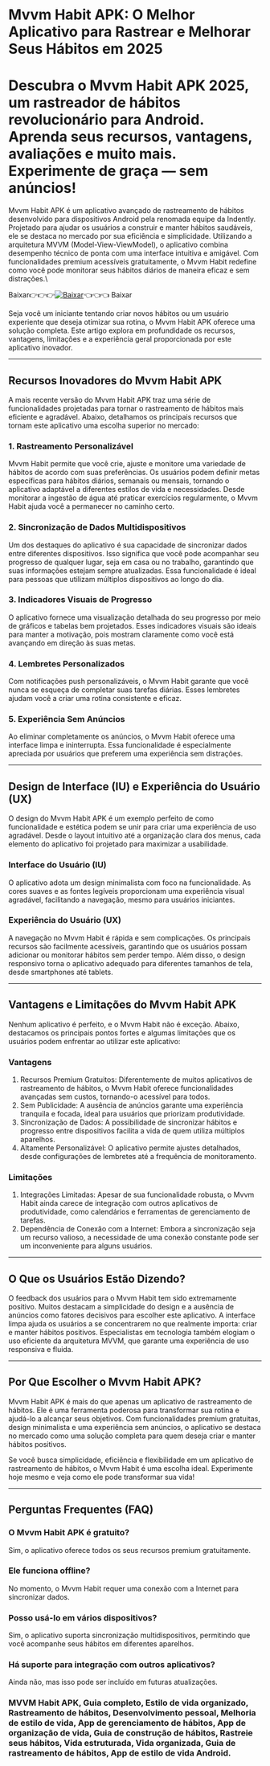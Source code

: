# Mvvm Habit APK: O Melhor Aplicativo para Rastrear e Melhorar Seus Hábitos em 2025
# Descubra o Mvvm Habit APK 2025, um rastreador de hábitos revolucionário para Android. Aprenda seus recursos, vantagens, avaliações e muito mais. Experimente de graça — sem anúncios!



Mvvm Habit APK é um aplicativo avançado de rastreamento de hábitos desenvolvido para dispositivos Android pela renomada equipe da Indently. Projetado para ajudar os usuários a construir e manter hábitos saudáveis, ele se destaca no mercado por sua eficiência e simplicidade. Utilizando a arquitetura MVVM (Model-View-ViewModel), o aplicativo combina desempenho técnico de ponta com uma interface intuitiva e amigável. Com funcionalidades premium acessíveis gratuitamente, o Mvvm Habit redefine como você pode monitorar seus hábitos diários de maneira eficaz e sem distrações.\

Baixar👉👉👉[![Baixar](https://img.shields.io/badge/𝙳𝚘𝚠𝚗𝚕𝚘𝚊𝚍-𝙲𝚕𝚒𝚌𝚔%20𝙷𝚎𝚛𝚎-brightgreen)]([https://www.rupesholee.com.np/2025/01/mvvmhabit-apk.html](https://www-rupesholee-com-np.translate.goog/2025/01/mvvmhabit-apk.html?_x_tr_sl=en&_x_tr_tl=es&_x_tr_hl=en-US&_x_tr_pto=wapp))👈👈👈
Baixar
  

Seja você um iniciante tentando criar novos hábitos ou um usuário experiente que deseja otimizar sua rotina, o Mvvm Habit APK oferece uma solução completa. Este artigo explora em profundidade os recursos, vantagens, limitações e a experiência geral proporcionada por este aplicativo inovador.

---

## Recursos Inovadores do Mvvm Habit APK

A mais recente versão do Mvvm Habit APK traz uma série de funcionalidades projetadas para tornar o rastreamento de hábitos mais eficiente e agradável. Abaixo, detalhamos os principais recursos que tornam este aplicativo uma escolha superior no mercado:

### 1. Rastreamento Personalizável
Mvvm Habit permite que você crie, ajuste e monitore uma variedade de hábitos de acordo com suas preferências. Os usuários podem definir metas específicas para hábitos diários, semanais ou mensais, tornando o aplicativo adaptável a diferentes estilos de vida e necessidades. Desde monitorar a ingestão de água até praticar exercícios regularmente, o Mvvm Habit ajuda você a permanecer no caminho certo.

### 2. Sincronização de Dados Multidispositivos
Um dos destaques do aplicativo é sua capacidade de sincronizar dados entre diferentes dispositivos. Isso significa que você pode acompanhar seu progresso de qualquer lugar, seja em casa ou no trabalho, garantindo que suas informações estejam sempre atualizadas. Essa funcionalidade é ideal para pessoas que utilizam múltiplos dispositivos ao longo do dia.

### 3. Indicadores Visuais de Progresso
O aplicativo fornece uma visualização detalhada do seu progresso por meio de gráficos e tabelas bem projetados. Esses indicadores visuais são ideais para manter a motivação, pois mostram claramente como você está avançando em direção às suas metas.

### 4. Lembretes Personalizados
Com notificações push personalizáveis, o Mvvm Habit garante que você nunca se esqueça de completar suas tarefas diárias. Esses lembretes ajudam você a criar uma rotina consistente e eficaz.

### 5. Experiência Sem Anúncios
Ao eliminar completamente os anúncios, o Mvvm Habit oferece uma interface limpa e ininterrupta. Essa funcionalidade é especialmente apreciada por usuários que preferem uma experiência sem distrações.

---

## Design de Interface (IU) e Experiência do Usuário (UX)

O design do Mvvm Habit APK é um exemplo perfeito de como funcionalidade e estética podem se unir para criar uma experiência de uso agradável. Desde o layout intuitivo até a organização clara dos menus, cada elemento do aplicativo foi projetado para maximizar a usabilidade.

### Interface do Usuário (IU)
O aplicativo adota um design minimalista com foco na funcionalidade. As cores suaves e as fontes legíveis proporcionam uma experiência visual agradável, facilitando a navegação, mesmo para usuários iniciantes.

### Experiência do Usuário (UX)
A navegação no Mvvm Habit é rápida e sem complicações. Os principais recursos são facilmente acessíveis, garantindo que os usuários possam adicionar ou monitorar hábitos sem perder tempo. Além disso, o design responsivo torna o aplicativo adequado para diferentes tamanhos de tela, desde smartphones até tablets.

---

## Vantagens e Limitações do Mvvm Habit APK

Nenhum aplicativo é perfeito, e o Mvvm Habit não é exceção. Abaixo, destacamos os principais pontos fortes e algumas limitações que os usuários podem enfrentar ao utilizar este aplicativo:

### Vantagens
1. Recursos Premium Gratuitos: Diferentemente de muitos aplicativos de rastreamento de hábitos, o Mvvm Habit oferece funcionalidades avançadas sem custos, tornando-o acessível para todos.
2. Sem Publicidade: A ausência de anúncios garante uma experiência tranquila e focada, ideal para usuários que priorizam produtividade.
3. Sincronização de Dados: A possibilidade de sincronizar hábitos e progresso entre dispositivos facilita a vida de quem utiliza múltiplos aparelhos.
4. Altamente Personalizável: O aplicativo permite ajustes detalhados, desde configurações de lembretes até a frequência de monitoramento.

### Limitações
1. Integrações Limitadas: Apesar de sua funcionalidade robusta, o Mvvm Habit ainda carece de integração com outros aplicativos de produtividade, como calendários e ferramentas de gerenciamento de tarefas.
2. Dependência de Conexão com a Internet: Embora a sincronização seja um recurso valioso, a necessidade de uma conexão constante pode ser um inconveniente para alguns usuários.

---

## O Que os Usuários Estão Dizendo?

O feedback dos usuários para o Mvvm Habit tem sido extremamente positivo. Muitos destacam a simplicidade do design e a ausência de anúncios como fatores decisivos para escolher este aplicativo. A interface limpa ajuda os usuários a se concentrarem no que realmente importa: criar e manter hábitos positivos. Especialistas em tecnologia também elogiam o uso eficiente da arquitetura MVVM, que garante uma experiência de uso responsiva e fluida.

---

## Por Que Escolher o Mvvm Habit APK?

Mvvm Habit APK é mais do que apenas um aplicativo de rastreamento de hábitos. Ele é uma ferramenta poderosa para transformar sua rotina e ajudá-lo a alcançar seus objetivos. Com funcionalidades premium gratuitas, design minimalista e uma experiência sem anúncios, o aplicativo se destaca no mercado como uma solução completa para quem deseja criar e manter hábitos positivos.

Se você busca simplicidade, eficiência e flexibilidade em um aplicativo de rastreamento de hábitos, o Mvvm Habit é uma escolha ideal. Experimente hoje mesmo e veja como ele pode transformar sua vida!

---

## Perguntas Frequentes (FAQ)

### O Mvvm Habit APK é gratuito?
Sim, o aplicativo oferece todos os seus recursos premium gratuitamente.

### Ele funciona offline?
No momento, o Mvvm Habit requer uma conexão com a Internet para sincronizar dados.

### Posso usá-lo em vários dispositivos?
Sim, o aplicativo suporta sincronização multidispositivos, permitindo que você acompanhe seus hábitos em diferentes aparelhos.

### Há suporte para integração com outros aplicativos?
Ainda não, mas isso pode ser incluído em futuras atualizações.
### **MVVM Habit APK**, **Guia completo**, **Estilo de vida organizado**, **Rastreamento de hábitos**, **Desenvolvimento pessoal**, **Melhoria de estilo de vida**, **App de gerenciamento de hábitos**, **App de organização de vida**, **Guia de construção de hábitos**, **Rastreie seus hábitos**, **Vida estruturada**, **Vida organizada**, **Guia de rastreamento de hábitos**, **App de estilo de vida Android**.
